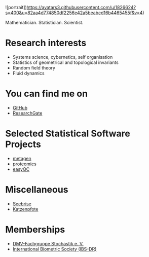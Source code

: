 ![portrait])https://avatars3.githubusercontent.com/u/1826624?s=400&u=82aa4d774850df2256e42a5beabcd16b4465455f&v=4)

Mathematician. Statistician. Scientist.

# Research interests

- Systems science, cybernetics, self organisation
- Statistics of geometrical and topological invariants
- Random field theory
- Fluid dynamics

# You can find me on

- [GitHub](https://github.com/00tau)
- [ResearchGate](https://www.researchgate.net/profile/Thomas_Moebius2)

# Selected Statistical Software Projects

- [metagen](http://00tau.github.io/metagen/)
- [proteomics](http://00tau.github.io/proteomics-in-r/)
- [easyQC](http://00tau.github.io/skyline-addon-easyqc/)

# Miscellaneous

- [Seebrise](http://00tau.github.io/seebrise/)
- [Katzenpfote](http://00tau.github.io/katzenpfote/)

# Memberships

- [DMV-Fachgruppe Stochastik e. V.](http://www.fg-stochastik.de/)
- [International Biometric Society (IBS-DR)](http://www.biometrische-gesellschaft.de/)
